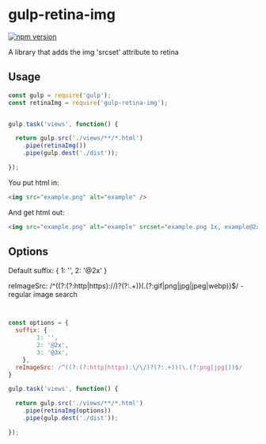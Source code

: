 # gulp-retina-img

[![npm version](https://badge.fury.io/js/gulp-retina-img.svg)](https://www.npmjs.com/package/gulp-retina-img)


A library that adds the img 'srcset' attribute to retina

## Usage

``` js
const gulp = require('gulp');
const retinaImg = require('gulp-retina-img');


gulp.task('views', function() {

  return gulp.src('./views/**/*.html')
    .pipe(retinaImg())
    .pipe(gulp.dest('./dist'));

});
```

You put html in:
``` html
<img src="example.png" alt="example" />
```

And get html out:
``` html
<img src="example.png" alt="example" srcset="example.png 1x, example@2x.png 2x" />
```

## Options
Default
suffix: {
    1: '',
		2: '@2x'
}

reImageSrc: /^((?:(?:http|https):\/\/)?(?:.+))(\.(?:gif|png|jpg|jpeg|webp))$/    - regular image search
``` js


const options = {
  suffix: {
		1: '',
		2: '@2x',
		3: '@3x',
	},
  reImageSrc: /^((?:(?:http|https):\/\/)?(?:.+))(\.(?:png|jpg|))$/
}

gulp.task('views', function() {

  return gulp.src('./views/**/*.html')
    .pipe(retinaImg(options))
    .pipe(gulp.dest('./dist'));

});
```
